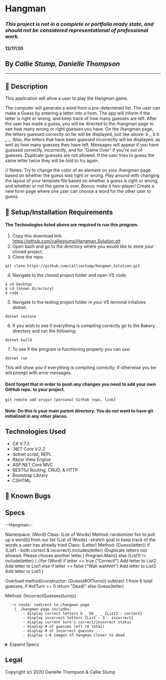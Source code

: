 # Hangman
### _This project is not in a complete or portfolio ready state, and should not be considered representational of professional work._<br>
#### **12/17/20**

## By _Callie Stump, Danielle Thompson_
---
## 🚩 **Description**
This application will allow a user to play the Hangman game. 

The computer will generate a word from a pre-determined list.
The user can make a Guess by entering a letter into a form. The app will inform if the letter is right or wrong, and keep track of how many guesses are left.
After the user has made a guess, you will be directed to the /hangman page to see how many wrong or right guesses you have. On the /hangman page, the letters guessed correctly so far will be displayed, just like above: b _ b b _ _. Also, the letters that have been guessed incorrectly will be displayed, as well as how many guesses they have left. Messages will appear if you have guessed correctly, incorrectly, and for "Game Over" if you're out of guesses.
Duplicate guesses are not allowed. If the user tries to guess the same letter twice they will be told to try again.

// Notes: 
Try to change the color of an element on your /hangman page based on whether the guess was right or wrong. Play around with changing the layout of your template file based on whether a guess is right or wrong, and whether or not the game is over.
Bonus: make it two-player! Create a new form page where one user can choose a word for the other user to guess.


## 🔧 **Setup/Installation Requirements**
#### The Technologies listed above are required to run this program.
1. Copy this download link: https://github.com/calliestump/Hangman.Solution.git
2. Open bash and go to the directory where you would like to store your cloned project.
3. Clone the repo.
```
git clone https://github.com/calliestump/Hangman.Solution.git
```
4. Navigate to the cloned project folder and open VS code.
```
$ cd Desktop
$ cd [known directory]
$ code .
```
5. Navigate to the testing project folder in your VS terminal initalizes dotnet.
```
dotnet restore
```
6. If you wish to see if everything is compiling correctly go to the Bakery directory and run the following:
```
dotnet build
```
7. To see if the program is functioning properly you can use:
```
dotnet run
```
This will show you if everything is compiling correctly; if otherwise you be will prompt with error messages.

#### Dont forget that in order to push any changes you need to add your own GitHub repo. to your project.
```
git remote add origin [personal Github repo. link]
```
#### Note: Do this is your main parent directory. You do not want to have git initialized in any other places.


## **Technologies Used**
* C# V:7.3
* .NET Core V:2.2
* dotnet script, REPL
* Razor View Engine
* ASP.NET Core MVC
* RESTful Routing, CRUD, & HTTP
* Bootstrap Library
* CSHTML

## 🐛 Known Bugs

## **Specs**
--Hangman--

Namespace: (Word)
Class: (List of Words)
  Method: randomizer fxn to pull up a word[i] from our list
  {List of Words}
  -stretch goal to keep track of the words a user has already tried
Class: (Letter)
  Method: (Guess(letter))
    if {List1 - both correct & incorrect}.includes(letter)
      (Duplicate letters not allowed. Please choose another letter.)
      Program.Main()
    else {List1} != include(letter)
      { //for (Word)
      if letter == true
        ("Correct!")
        Add letter to List2
        Add letter to List1
      else if letter == false
        ("Wah wahhhh")
        Add letter to List3
        Add letter to List1
      }

  Overload method/constructor: (Guess(#OfTurns))
    subtract 1 from 6 total guesses; 
      if #ofTurn == 0
        return "Dead!"
      else 
        Guess(letter)

  Method: (IncorrectGuesses(turns))

      --> route: redirect to /hangman page
        |_ /hangman page includes: 
            - display correct letters b _ bb _ _ {List2 - correct}
            - display incorrect letters {List - 3 - incorrect}
            - display current turn's correct/incorrect status
            - display # of guesses left (6 total)
            - display # of incorrect guesses
            - display 1-6 images of hangman closer to dead

<details>
<summary>Expand Specs</summary>
<table>
  <tr>
    <th>Test</th>
    <th>Input</th>
    <th>Output</th>
    <th>Completed</th>
  </tr>
  <tr>
    <td></td>
    <td></td>
    <td></td>
    <td></td>
  </tr>    
  <tr>
    <td></td>
    <td></td>
    <td></td>
    <td></td>
  </tr>
</table>  
</details>

## Legal
Copyright (c) 2020 Danielle Thompson & Callie Stump 
